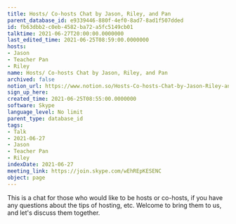 ```yaml
---
title: Hosts/ Co-hosts Chat by Jason, Riley, and Pan
parent_database_id: e9339446-880f-4ef0-8ad7-8ad1f507dded
id: fb63dbb2-c0eb-4582-ba72-a5fc5149cb01
talktime: 2021-06-27T20:00:00.0000000
last_edited_time: 2021-06-25T08:59:00.0000000
hosts:
- Jason
- Teacher Pan
- Riley
name: Hosts/ Co-hosts Chat by Jason, Riley, and Pan
archived: false
notion_url: https://www.notion.so/Hosts-Co-hosts-Chat-by-Jason-Riley-and-Pan-fb63dbb2c0eb4582ba72a5fc5149cb01
sign_up_here: 
created_time: 2021-06-25T08:55:00.0000000
software: Skype
language_level: No limit
parent_type: database_id
tags:
- Talk
- 2021-06-27
- Jason
- Teacher Pan
- Riley
indexDate: 2021-06-27
meeting_link: https://join.skype.com/wEhREpKESENC
object: page
---
```


This is a chat for those who would like to be hosts or co-hosts, if you have any questions about the tips of hosting, etc. Welcome to bring them to us, and let's discuss them together.

